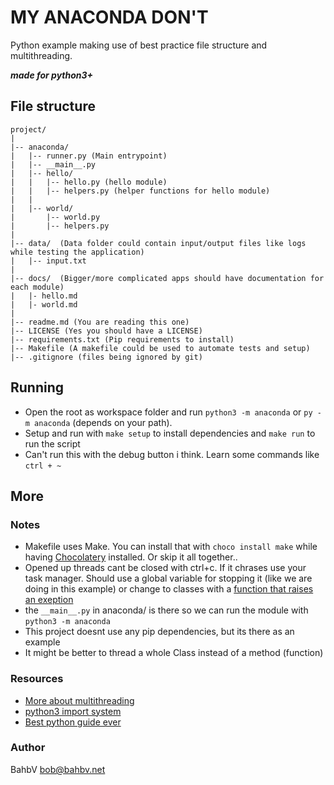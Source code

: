 # MY ANACONDA DON'T
Python example making use of best practice file structure and multithreading.  

***made for python3+***


## File structure

```
project/
|
|-- anaconda/
|   |-- runner.py (Main entrypoint)
|   |-- __main__.py 
|   |-- hello/
|   |   |-- hello.py (hello module)
|   |   |-- helpers.py (helper functions for hello module)
|   |
|   |-- world/
|       |-- world.py
|       |-- helpers.py
|
|-- data/  (Data folder could contain input/output files like logs while testing the application)
|   |-- input.txt 
|
|-- docs/  (Bigger/more complicated apps should have documentation for each module)
|   |- hello.md 
|   |- world.md
|
|-- readme.md (You are reading this one)
|-- LICENSE (Yes you should have a LICENSE)
|-- requirements.txt (Pip requirements to install)
|-- Makefile (A makefile could be used to automate tests and setup)
|-- .gitignore (files being ignored by git)
```

## Running

* Open the root as workspace folder and run `python3 -m anaconda` or `py -m anaconda` (depends on your path).
* Setup and run with `make setup` to install dependencies and `make run` to run the script
* Can't run this with the debug button i think. Learn some commands like `ctrl + ~`

## More

### Notes
* Makefile uses Make. You can install that with `choco install make` while having [Chocolatery](https://chocolatey.org/install) installed.  Or skip it all together..
* Opened up threads cant be closed with ctrl+c. If it chrases use your task manager. Should use a global variable for stopping it (like we are doing in this example) or change to classes with a [function that raises an exeption](https://www.geeksforgeeks.org/python-different-ways-to-kill-a-thread/)
* the `__main__.py` in anaconda/ is there so we can run the module with `python3 -m anaconda`
* This project doesnt use any pip dependencies, but its there as an example
* It might be better to thread a whole Class instead of a method (function)

### Resources
* [More about multithreading](https://nitratine.net/blog/post/python-threading-basics/)
* [python3 import system](https://docs.python.org/3/reference/import.html#)
* [Best python guide ever](https://letmegooglethat.com/?q=How+to+do+X+in+python)

### Author
BahbV <bob@bahbv.net>
